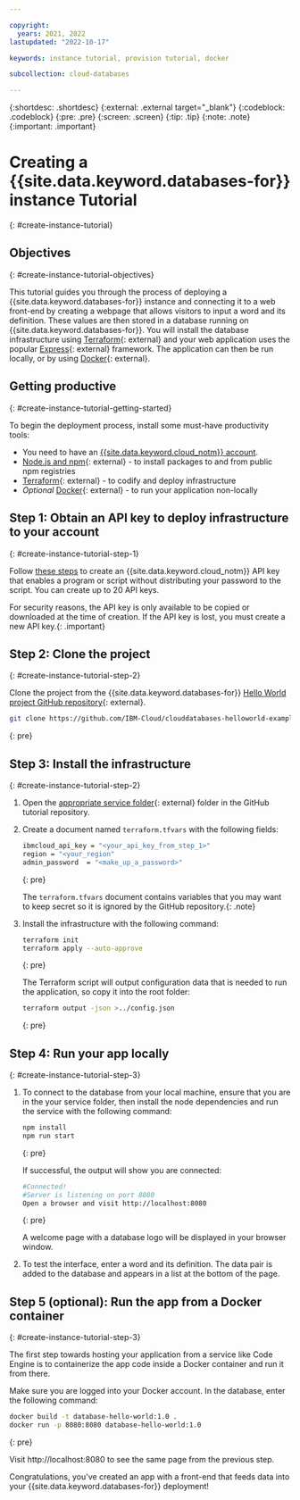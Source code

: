 ```yaml
---

copyright:
  years: 2021, 2022
lastupdated: "2022-10-17"

keywords: instance tutorial, provision tutorial, docker

subcollection: cloud-databases

---
```


{:shortdesc: .shortdesc}
{:external: .external target="_blank"}
{:codeblock: .codeblock}
{:pre: .pre}
{:screen: .screen}
{:tip: .tip}
{:note: .note}
{:important: .important}

# Creating a {{site.data.keyword.databases-for}} instance Tutorial
{: #create-instance-tutorial}

## Objectives
{: #create-instance-tutorial-objectives}

This tutorial guides you through the process of deploying a {{site.data.keyword.databases-for}} instance and connecting it to a web front-end by creating a webpage that allows visitors to input a word and its definition. These values are then stored in a database running on {{site.data.keyword.databases-for}}. You will install the database infrastructure using [Terraform](https://www.terraform.io/){: external} and your web application uses the popular [Express](https://www.terraform.io/){: external} framework. The application can then be run locally, or by using [Docker](https://www.docker.com/){: external}.

## Getting productive 
{: #create-instance-tutorial-getting-started}

To begin the deployment process, install some must-have productivity tools:

* You need to have an [{{site.data.keyword.cloud_notm}} account](https://cloud.ibm.com/registration).
* [Node.js and npm](https://docs.npmjs.com/downloading-and-installing-node-js-and-npm){: external} - to install packages to and from public npm registries
* [Terraform](https://www.terraform.io/){: external} - to codify and deploy infrastructure
* *Optional* [Docker](https://www.docker.com/){: external} - to run your application non-locally

## Step 1: Obtain an API key to deploy infrastructure to your account
{: #create-instance-tutorial-step-1}

Follow [these steps](https://cloud.ibm.com/docs/account?topic=account-userapikey&interface=ui#create_user_key) to create an {{site.data.keyword.cloud_notm}} API key that enables a program or script without distributing your password to the script. You can create up to 20 API keys.

For security reasons, the API key is only available to be copied or downloaded at the time of creation. If the API key is lost, you must create a new API key.{: .important}

## Step 2: Clone the project
{: #create-instance-tutorial-step-2}

Clone the project from the {{site.data.keyword.databases-for}} [Hello World project GitHub repository](https://github.com/IBM-Cloud/clouddatabases-helloworld-examples){: external}.

```sh
git clone https://github.com/IBM-Cloud/clouddatabases-helloworld-examples.git
```
{: pre}

## Step 3: Install the infrastructure
{: #create-instance-tutorial-step-2}

1. Open the [appropriate service folder](https://github.com/IBM-Cloud/clouddatabases-helloworld-examples){: external} folder in the GitHub tutorial repository.

1. Create a document named `terraform.tfvars` with the following fields:

   ```sh
   ibmcloud_api_key = "<your_api_key_from_step_1>"
   region = "<your_region"
   admin_password  = "<make_up_a_password>"
   ```
   {: pre}
   
   The `terraform.tfvars` document contains variables that you may want to keep secret so it is ignored by the GitHub repository.{: .note}

1. Install the infrastructure with the following command:

   ```sh
   terraform init 
   terraform apply --auto-approve
   ```
   {: pre}
   
   The Terraform script will output configuration data that is needed to run the application, so copy it into the root folder:
   
   ```sh
   terraform output -json >../config.json
   ```
   {: pre}

## Step 4: Run your app locally
{: #create-instance-tutorial-step-3}

1. To connect to the database from your local machine, ensure that you are in the your service folder, then install the node dependencies and run the service with the following command:

   ```sh
   npm install
   npm run start
   ```
   {: pre}
   
   If successful, the output will show you are connected:
   
   
   ```sh
   #Connected!
   #Server is listening on port 8080
   Open a browser and visit http://localhost:8080
   ```
   {: pre}
   
   A welcome page with a database logo will be displayed in your browser window.

1. To test the interface, enter a word and its definition. The data pair is added to the database and appears in a list at the bottom of the page.

## Step 5 (optional): Run the app from a Docker container
{: #create-instance-tutorial-step-3}

The first step towards hosting your application from a service like Code Engine is to containerize the app code inside a Docker container and run it from there.

Make sure you are logged into your Docker account. In the database, enter the following command:

```sh
docker build -t database-hello-world:1.0 . 
docker run -p 8080:8080 database-hello-world:1.0
```
{: pre}

Visit http://localhost:8080 to see the same page from the previous step.

Congratulations, you've created an app with a front-end that feeds data into your {{site.data.keyword.databases-for}} deployment!
